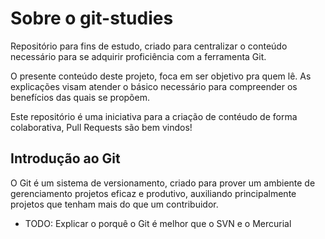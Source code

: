 # Sobre o git-studies

Repositório para fins de estudo, criado para centralizar o conteúdo necessário para se adquirir proficiência com a ferramenta Git. 

O presente conteúdo deste projeto, foca em ser objetivo pra quem lê. As explicações visam atender o básico necessário para compreender os benefícios das quais se propõem.

Este repositório é uma iniciativa para a criação de contéudo de forma colaborativa, Pull Requests são bem vindos!

## Introdução ao Git

O Git é um sistema de versionamento, criado para prover um ambiente de gerenciamento projetos eficaz e produtivo, auxiliando principalmente projetos que tenham mais do que um contribuidor. 

- TODO: Explicar o porquê o Git é melhor que o SVN e o Mercurial
